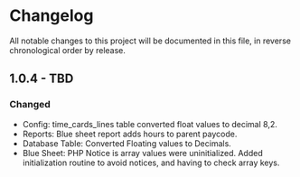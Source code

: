 # Changelog

All notable changes to this project will be documented in this file, in reverse chronological order by release.

## 1.0.4 - TBD
### Changed
- Config: time_cards_lines table converted float values to decimal 8,2.
- Reports: Blue sheet report adds hours to parent paycode.
- Database Table: Converted Floating values to Decimals.
- Blue Sheet: PHP Notice is array values were uninitialized.  Added initialization routine to avoid notices, and having to check array keys.